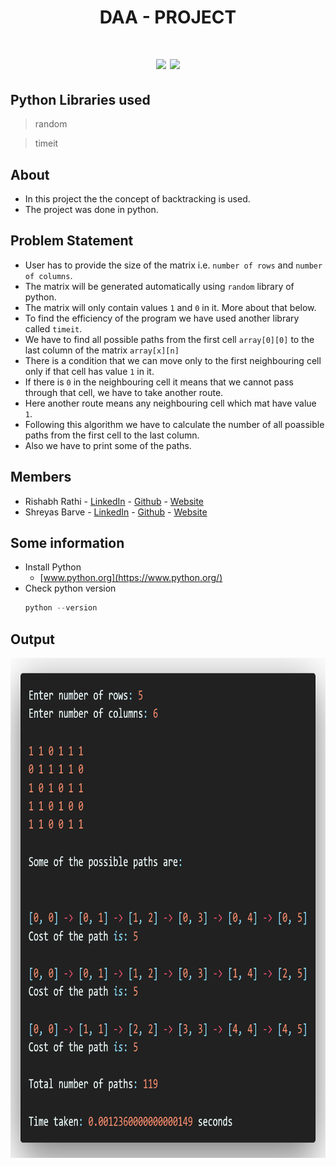 <h1 align="center">DAA - PROJECT<h1>


<div align="center">

![](https://img.shields.io/pypi/pyversions/django?style=for-the-badge)
![](https://img.shields.io/powershellgallery/p/DNS.1.1.1.1?color=%231CD507&style=for-the-badge)

</div>


## Python Libraries used
> random

> timeit


## About
- In this project the the concept of backtracking is used.
- The project was done in python.


## Problem Statement
- User has to provide the size of the matrix i.e. `number of rows` and `number of columns`.
- The matrix will be generated automatically using `random` library of python.
- The matrix will only contain values `1` and `0` in it. More about that below.
- To find the efficiency of the program we have used another library called `timeit`.
- We have to find all possible paths from the first cell `array[0][0]` to the last column of the matrix `array[x][n]`
- There is a condition that we can move only to the first neighbouring cell only if that cell has value `1` in it.
- If there is `0` in the neighbouring cell it means that we cannot pass through that cell, we have to take another route.
- Here another route means any neighbouring cell which mat have value `1`.
- Following this algorithm we have to calculate the number of all poassible paths from the first cell to the last column.
- Also we have to print some of the paths.


## Members
- Rishabh Rathi - [LinkedIn](https://in.linkedin.com/in/rishabhrathi22) - [Github](https://github.com/rishabhrathi22) - [Website](http://rishabhrathi.co/)
- Shreyas Barve - [LinkedIn](https://in.linkedin.com/in/shreyas-barve-153a5b192) - [Github](https://github.com/shreyasbarve) - [Website](https://shreyasbarve.github.io/)


## Some information
- Install Python
  - [www.python.org](https://www.python.org/)
- Check python version
  ```python
  python --version
  ```


## Output
<img align="center" height="800px" width="800px" src="daa_project_output.png">
